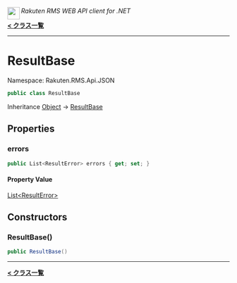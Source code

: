 <img align="left" style="height: 2em;" src="https://webservice.rakuten.co.jp/favicon.ico"><em>Rakuten RMS WEB API client for .NET</em>

[**< クラス一覧**](./)
- - -

# ResultBase

Namespace: Rakuten.RMS.Api.JSON

```csharp
public class ResultBase
```

Inheritance [Object](https://docs.microsoft.com/en-us/dotnet/api/system.object) → [ResultBase](./rakuten.rms.api.json.resultbase)

## Properties

### <a id="properties-errors"/>**errors**

```csharp
public List<ResultError> errors { get; set; }
```

#### Property Value

[List&lt;ResultError&gt;](https://docs.microsoft.com/en-us/dotnet/api/system.collections.generic.list-1)<br>

## Constructors

### <a id="constructors-.ctor"/>**ResultBase()**

```csharp
public ResultBase()
```


- - -
[**< クラス一覧**](./)
